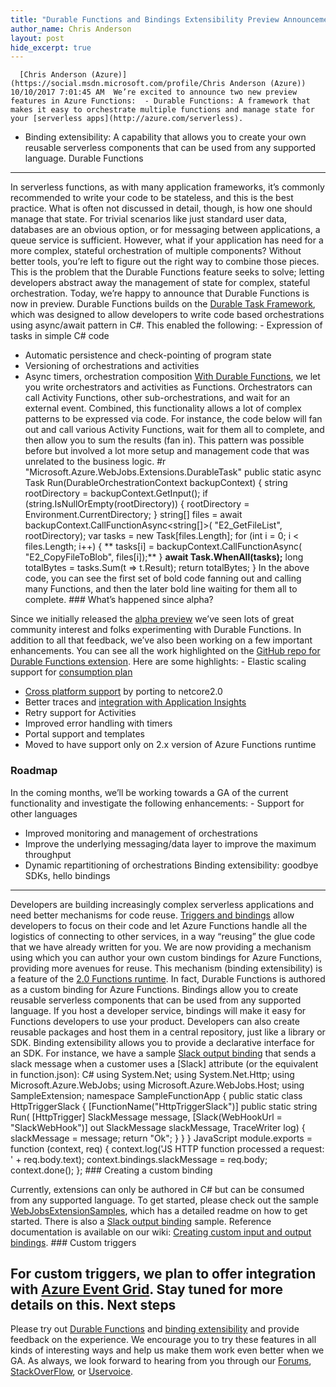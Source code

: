 ```yaml
---
title: "Durable Functions and Bindings Extensibility Preview Announcement"
author_name: Chris Anderson 
layout: post
hide_excerpt: true
---
```

      [Chris Anderson (Azure)](https://social.msdn.microsoft.com/profile/Chris Anderson (Azure))  10/10/2017 7:01:45 AM  We’re excited to announce two new preview features in Azure Functions:  - Durable Functions: A framework that makes it easy to orchestrate multiple functions and manage state for your [serverless apps](http://azure.com/serverless).
 - Binding extensibility: A capability that allows you to create your own reusable serverless components that can be used from any supported language.
  Durable Functions
-----------------

 In serverless functions, as with many application frameworks, it’s commonly recommended to write your code to be stateless, and this is the best practice. What is often not discussed in detail, though, is how one should manage that state. For trivial scenarios like just standard user data, databases are an obvious option, or for messaging between applications, a queue service is sufficient. However, what if your application has need for a more complex, stateful orchestration of multiple components? Without better tools, you’re left to figure out the right way to combine those pieces. This is the problem that the Durable Functions feature seeks to solve; letting developers abstract away the management of state for complex, stateful orchestration. Today, we’re happy to announce that Durable Functions is now in preview. Durable Functions builds on the [Durable Task Framework](https://github.com/Azure/durabletask), which was designed to allow developers to write code based orchestrations using async/await pattern in C#. This enabled the following:  - Expression of tasks in simple C# code
 - Automatic persistence and check-pointing of program state
 - Versioning of orchestrations and activities
 - Async timers, orchestration composition
  [With Durable Functions](https://docs.microsoft.com/en-us/azure/azure-functions/durable-functions-overview), we let you write orchestrators and activities as Functions. Orchestrators can call Activity Functions, other sub-orchestrations, and wait for an external event. Combined, this functionality allows a lot of complex patterns to be expressed via code. For instance, the code below will fan out and call various Activity Functions, wait for them all to complete, and then allow you to sum the results (fan in). This pattern was possible before but involved a lot more setup and management code that was unrelated to the business logic.  #r "Microsoft.Azure.WebJobs.Extensions.DurableTask" public static async Task<long> Run(DurableOrchestrationContext backupContext) { string rootDirectory = backupContext.GetInput<string>(); if (string.IsNullOrEmpty(rootDirectory)) { rootDirectory = Environment.CurrentDirectory; } string[] files = await backupContext.CallFunctionAsync<string[]>( "E2\_GetFileList", rootDirectory); var tasks = new Task<long>[files.Length]; for (int i = 0; i < files.Length; i++) { ** tasks[i] = backupContext.CallFunctionAsync<long>( "E2\_CopyFileToBlob", files[i]);** } **await Task.WhenAll(tasks);** long totalBytes = tasks.Sum(t => t.Result); return totalBytes; }  In the above code, you can see the first set of bold code fanning out and calling many Functions, and then the later bold line waiting for them all to complete. ### What’s happened since alpha?

 Since we initially released the [alpha preview](https://blogs.msdn.microsoft.com/appserviceteam/2017/07/06/alpha-preview-for-durable-functions/) we’ve seen lots of great community interest and folks experimenting with Durable Functions. In addition to all that feedback, we’ve also been working on a few important enhancements. You can see all the work highlighted on the [GitHub repo for Durable Functions extension](https://github.com/Azure/azure-functions-durable-extension). Here are some highlights:  - Elastic scaling support for [consumption plan](https://docs.microsoft.com/en-us/azure/azure-functions/functions-scale)
 - [Cross platform support](https://blogs.msdn.microsoft.com/appserviceteam/2017/09/25/develop-azure-functions-on-any-platform/) by porting to netcore2.0
 - Better traces and [integration with Application Insights](https://docs.microsoft.com/en-us/azure/azure-functions/functions-monitoring)
 - Retry support for Activities
 - Improved error handling with timers
 - Portal support and templates
 - Moved to have support only on 2.x version of Azure Functions runtime
  ### Roadmap

 In the coming months, we’ll be working towards a GA of the current functionality and investigate the following enhancements:  - Support for other languages
 - Improved monitoring and management of orchestrations
 - Improve the underlying messaging/data layer to improve the maximum throughput
 - Dynamic repartitioning of orchestrations
  Binding extensibility: goodbye SDKs, hello bindings
---------------------------------------------------

 Developers are building increasingly complex serverless applications and need better mechanisms for code reuse. [Triggers and bindings](https://docs.microsoft.com/en-us/azure/azure-functions/functions-triggers-bindings) allow developers to focus on their code and let Azure Functions handle all the logistics of connecting to other services, in a way “reusing” the glue code that we have already written for you. We are now providing a mechanism using which you can author your own custom bindings for Azure Functions, providing more avenues for reuse. This mechanism (binding extensibility) is a feature of the [2.0 Functions runtime](https://aka.ms/func-xplat). In fact, Durable Functions is authored as a custom binding for Azure Functions. Bindings allow you to create reusable serverless components that can be used from any supported language. If you host a developer service, bindings will make it easy for Functions developers to use your product. Developers can also create reusable packages and host them in a central repository, just like a library or SDK. Binding extensibility allows you to provide a declarative interface for an SDK. For instance, we have a sample [Slack output binding](https://github.com/lindydonna/SlackOutputBinding) that sends a slack message when a customer uses a [Slack] attribute (or the equivalent in function.json): C# using System.Net; using System.Net.Http; using Microsoft.Azure.WebJobs; using Microsoft.Azure.WebJobs.Host; using SampleExtension; namespace SampleFunctionApp { public static class HttpTriggerSlack { [FunctionName("HttpTriggerSlack")] public static string Run( [HttpTrigger] SlackMessage message, [Slack(WebHookUrl = "SlackWebHook")] out SlackMessage slackMessage, TraceWriter log) { slackMessage = message; return "Ok"; } } }  JavaScript module.exports = function (context, req) { context.log('JS HTTP function processed a request: ' + req.body.text); context.bindings.slackMessage = req.body; context.done(); };  ### Creating a custom binding

 Currently, extensions can only be authored in C# but can be consumed from any supported language. To get started, please check out the sample [WebJobsExtensionSamples](https://github.com/Azure/WebJobsExtensionSamples), which has a detailed readme on how to get started. There is also a [Slack output binding](https://github.com/lindydonna/SlackOutputBinding) sample. Reference documentation is available on our wiki: [Creating custom input and output bindings](https://github.com/Azure/azure-webjobs-sdk/wiki/Creating-custom-input-and-output-bindings). ### Custom triggers

 For custom triggers, we plan to offer integration with [Azure Event Grid](https://azure.microsoft.com/en-us/services/event-grid/). Stay tuned for more details on this. Next steps
----------

 Please try out [Durable Functions](https://docs.microsoft.com/en-us/azure/azure-functions/durable-functions-overview) and [binding extensibility](https://github.com/Azure/azure-webjobs-sdk/wiki/Creating-custom-input-and-output-bindings) and provide feedback on the experience. We encourage you to try these features in all kinds of interesting ways and help us make them work even better when we GA. As always, we look forward to hearing from you through our [Forums](https://social.msdn.microsoft.com/Forums/en-US/home?forum=AzureFunctions), [StackOverFlow](http://stackoverflow.com/questions/tagged/azure-functions), or [Uservoice](https://feedback.azure.com/forums/355860-azure-functions/filters/top).     